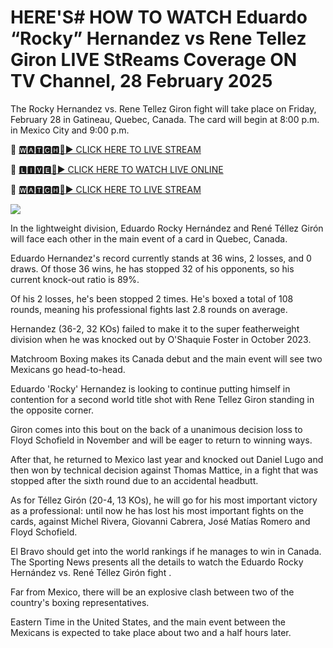 # HERE'S# HOW TO WATCH Eduardo “Rocky” Hernandez vs Rene Tellez Giron LIVE StReams Coverage ON TV Channel, 28 February 2025
The Rocky Hernandez vs. Rene Tellez Giron fight will take place on Friday, February 28 in Gatineau, Quebec, Canada. The card will begin at 8:00 p.m. in Mexico City and 9:00 p.m. 

🔴 [🆆🅰🆃🅲🅷🔴▶️ CLICK HERE TO LIVE STREAM](https://supnw-rufdn-mnw-wam.blogspot.com/)

🔴 [🅻🅸🆅🅴🔴▶️ CLICK HERE TO WATCH LIVE ONLINE](https://supnw-rufdn-mnw-wam.blogspot.com/)

🔴 [🆆🅰🆃🅲🅷🔴▶️ CLICK HERE TO LIVE STREAM](https://supnw-rufdn-mnw-wam.blogspot.com/)

<a href="https://supnw-rufdn-mnw-wam.blogspot.com/"><img src="https://i.ibb.co.com/dwF5dRdX/28cd7b-76a1e82b4c4e436f9965ac3414ee448b-mv2.gif"></a>

In the lightweight division, Eduardo Rocky Hernández and René Téllez Girón will face each other in the main event of a card in Quebec, Canada.

Eduardo Hernandez's record currently stands at 36 wins, 2 losses, and 0 draws. Of those 36 wins, he has stopped 32 of his opponents, so his current knock-out ratio is 89%. 

Of his 2 losses, he's been stopped 2 times. He's boxed a total of 108 rounds, meaning his professional fights last 2.8 rounds on average.

Hernandez (36-2, 32 KOs) failed to make it to the super featherweight division when he was knocked out by O'Shaquie Foster in October 2023. 

Matchroom Boxing makes its Canada debut and the main event will see two Mexicans go head-to-head. 

Eduardo 'Rocky' Hernandez is looking to continue putting himself in contention for a second world title shot with Rene Tellez Giron standing in the opposite corner. 

Giron comes into this bout on the back of a unanimous decision loss to Floyd Schofield in November and will be eager to return to winning ways. 

After that, he returned to Mexico last year and knocked out Daniel Lugo and then won by technical decision against Thomas Mattice, in a fight that was stopped after the sixth round due to an accidental headbutt.

As for Téllez Girón (20-4, 13 KOs), he will go for his most important victory as a professional: until now he has lost his most important fights on the cards, against Michel Rivera, Giovanni Cabrera, José Matías Romero and Floyd Schofield. 

El Bravo should get into the world rankings if he manages to win in Canada.  The Sporting News presents all the details to watch the Eduardo Rocky Hernández vs. René Téllez Girón  fight .

Far from Mexico, there will be an explosive clash between two of the country's boxing representatives. 

Eastern Time in the United States, and the main event between the Mexicans is expected to take place about two and a half hours later.

